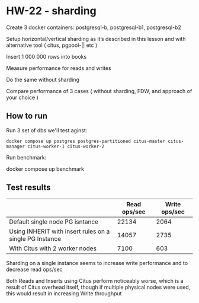 # HW-22 - sharding

Create 3 docker containers: postgresql-b, postgresql-b1, postgresql-b2

Setup horizontal/vertical sharding as it’s described in this lesson and  with alternative tool ( citus, pgpool-|| etc )

Insert 1 000 000 rows into books

Measure performance for reads and writes

Do the same without sharding

Compare performance of 3 cases ( without sharding, FDW, and approach of your choice )

## How to run

Run 3 set of dbs we'll test aginst:

```
docker compose up postgres postgres-partitioned citus-master citus-manager citus-worker-1 citus-worker-2
```

Run benchmark:

docker compose up benchmark

## Test results

|                                                         | Read ops/sec | Write ops/sec |
|---------------------------------------------------------|--------------|---------------|
| Default single node PG isntance                         | 22134        | 2064          |
| Using INHERIT with insert rules on a single PG Instance | 14057        | 2735          |
| With Citus with 2 worker nodes                          | 7100         | 603           |

Sharding on a single instance seems to increase write performance and to decrease read ops/sec

Both Reads and Inserts using Citus perform noticeably worse, which is a result of Citus overhead itself, though if multiple physical nodes were used, this would result in increasing Write throughput 